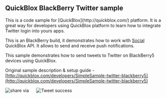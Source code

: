 <h2> QuickBlox BlackBerry Twitter sample</h2>
This is a code sample for [QuickBlox](http://quickblox.com/) platform. It is a great way for developers using QuickBlox platform to learn how to integrate Twitter login into yours apps. 

This is an BlackBerry build, it demonstrates how to work with [Social](http://quickblox.com/developers/Authentication_and_Authorization#API_User_Sign_In) QuickBlox API.
It allows to send and receive push notifications.

This sample demonstrates how to send tweets to Twitter on BlackBerry5 devices using QuickBlox.

Original sample description & setup guide - [http://quickblox.com/developers/SimpleSample-twitter-blackberry5](http://quickblox.com/developers/SimpleSample-twitter-blackberry5)

![share via](http://files.quickblox.com/QB_BB5_TwitterSample1.png) &nbsp;&nbsp;&nbsp;&nbsp; ![Tweet success](http://files.quickblox.com/QB_BB5_TwitterSample2.png)
